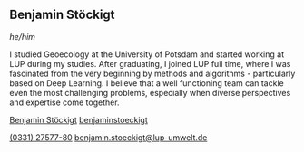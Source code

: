 ## Benjamin Stöckigt
*he/him*

I studied Geoecology at the University of Potsdam and started working at LUP during my studies. After graduating, I joined LUP full time, where I was fascinated from the very beginning by methods and algorithms - particularly based on Deep Learning. I believe that a well functioning team can tackle even the most challenging problems, especially when diverse perspectives and expertise come together.

<i class="fa-brands fa-linkedin"></i> [Benjamin Stöckigt](https://www.linkedin.com/in/benjamin-st%C3%B6ckigt-03777a2b4/)
<i class="fa-brands fa-github"></i> [benjaminstoeckigt](https://github.com/benjaminstoeckigt)

<i class="fa-solid fa-phone"></i> [(0331) 27577-80](tel:03312757780)
<i class="fa-solid fa-envelope"></i> [benjamin.stoeckigt@lup-umwelt.de](mailto:benjamin.stoeckigt@lup-umwelt.de)
